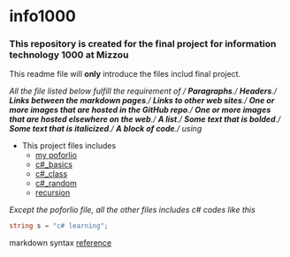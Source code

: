 # info1000

### This repository is created for the final project for information technology 1000 at Mizzou

This readme file will **only** introduce the files includ final project. 


*All the file listed below fulfill the requirement of /
**Paragraphs**./ 
**Headers**./ 
**Links between the markdown pages**./ 
**Links to other web sites**./ 
**One or more images that are hosted in the GitHub repo**./ 
**One or more images that are hosted elsewhere on the web**./ 
**A list**./ 
**Some text that is bolded**./ 
**Some text that is italicized**./ 
**A block of code**./ 
using*


* This project files includes
  * [my poforlio](https://github.com/Dokidok1/new1000/blob/master/md_files/me.md)
  * [c#_basics](https://github.com/Dokidok1/new1000/blob/master/md_files/c%23_basic.md)
  * [c#_class](https://github.com/Dokidok1/new1000/blob/master/md_files/c%23_class.md)
  * [c#_random](https://github.com/Dokidok1/new1000/blob/master/md_files/c%23_random.md)
  * [recursion](https://github.com/Dokidok1/new1000/blob/master/md_files/recursion.md)

*Except the poforlio file, all the other files includes c# codes like this*
```c#
string s = "c# learning";

```

markdown syntax [reference](https://github.com/adam-p/markdown-here/wiki/Markdown-Cheatsheet#links)
